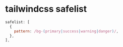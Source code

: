 # tailwindcss safelist

```js
safelist: [
  {
    pattern: /bg-(primary|success|warning|danger)/,
  },
],
```
